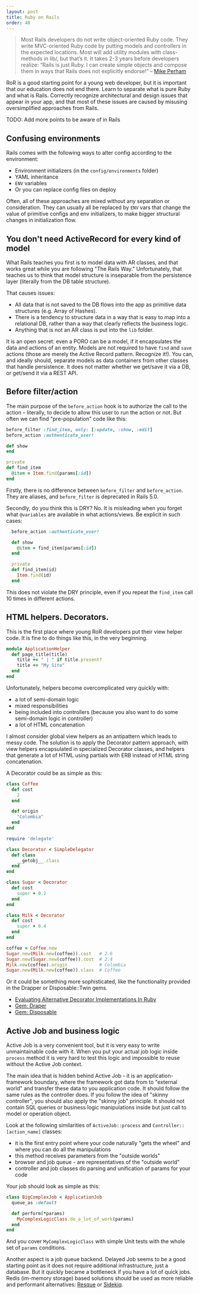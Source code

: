 ```yaml
---
layout: post
title: Ruby on Rails
order: 40
---
```


> Most Rails developers do not write object-oriented Ruby code. They write MVC-oriented Ruby code by putting models and controllers in the expected locations. Most will add utility modules with class-methods in lib/, but that’s it. It takes 2-3 years before developers realize: “Rails is just Ruby. I can create simple objects and compose them in ways that Rails does not explicitly endorse!”
– [Mike Perham](https://www.mikeperham.com/2012/05/05/five-common-rails-mistakes/)

RoR is a good starting point for a young web developer, but it is important that our education does not end there. Learn to separate what is pure Ruby and what is Rails. Correctly recognize architectural and design issues that appear in your app, and that most of these issues are caused by misusing oversimplified approaches from Rails.

TODO: Add more points to be aware of in Rails

## Confusing environments

Rails comes with the following ways to alter config according to the environment:

* Environment initializers (in the `config/environments` folder)
* YAML inheritance
* `ENV` variables
* Or you can replace config files on deploy

Often, all of these approaches are mixed without any separation or consideration.
They can usually all be replaced by `ENV` vars that change the value of primitive configs and env initializers, to make bigger structural changes in initialization flow.

## You don't need ActiveRecord for every kind of model

What Rails teaches you first is to model data with AR classes, and that works great while you are following "The Rails Way." Unfortunately, that teaches us to think that model structure is inseparable from the persistence layer (literally from the DB table structure).

That causes issues:

* All data that is not saved to the DB flows into the app as primitive data structures (e.g. Array of Hashes).
* There is a tendency to structure data in a way that is easy to map into a relational DB, rather than a way that clearly reflects the business logic.
* Anything that is not an AR class is put into the `lib` folder.

It is an open secret: even a PORO can be a model, if it encapsulates the data and actions of an entity. Models are not required to have `find` and `save` actions (those are merely the Active Record pattern. Recognize it!). You can, and ideally should, separate models as data containers from other classes that handle persistence. It does not matter whether we get/save it via a DB, or get/send it via a REST API.


## Before filter/action

The main purpose of the `before_action` hook is to authorize the call to the action – literally, to decide to allow this user to run the action or not. But often we can find "pre-population" code like this:

```ruby
before_filter :find_item, only: [:update, :show, :edit]
before_action :authenticate_user!

def show
end

private
def find_item
  @item = Item.find(params[:id])
end
```

Firstly, there is no difference between `before_filter` and `before_action`. They are aliases, and `before_filter` is deprecated in Rails 5.0.

Secondly, do you think this is DRY? No. It is misleading when you forget what `@variables` are available in what actions/views.
Be explicit in such cases:

```ruby
  before_action :authenticate_user!

  def show
    @item = find_item(params[:id])
  end

  private
  def find_item(id)
    Item.find(id)
  end
```

This does not violate the DRY principle, even if you repeat the `find_item` call 10 times in different actions.

## HTML helpers. Decorators.

This is the first place where young RoR developers put their view helper code. It is fine to do things like this, in the very beginning.

```ruby
module ApplicationHelper
  def page_title(title)
    title += " | " if title.present?
    title += "My Site"
  end
end
```

Unfortunately, helpers become overcomplicated very quickly with:

* a lot of semi-domain logic
* mixed responsibilities
* being included into controllers (because you also want to do some semi-domain logic in controller)
* a lot of HTML concatenation

I almost consider global view helpers as an antipattern which leads to messy code. The solution is to apply the Decorator pattern approach, with view helpers encapsulated in specialized Decorator classes, and helpers that generate a lot of HTML using partials with ERB instead of HTML string concatenation.

A Decorator could be as simple as this:

```ruby
class Coffee
  def cost
    2
  end

  def origin
    "Colombia"
  end
end

require 'delegate'

class Decorator < SimpleDelegator
  def class
    __getobj__.class
  end
end

class Sugar < Decorator
  def cost
    super + 0.2
  end
end

class Milk < Decorator
  def cost
    super + 0.4
  end
end

coffee = Coffee.new
Sugar.new(Milk.new(coffee)).cost   # 2.6
Sugar.new(Sugar.new(coffee)).cost  # 2.4
Milk.new(coffee).origin            # Colombia
Sugar.new(Milk.new(coffee)).class  # Coffee
```

Or it could be something more sophisticated, like the functionality provided in the Drapper or Disposable::Twin gems.

* [Evaluating Alternative Decorator Implementations In Ruby](https://robots.thoughtbot.com/evaluating-alternative-decorator-implementations-in)
* [Gem: Draper](https://github.com/drapergem/draper)
* [Gem: Disposable](https://github.com/apotonick/disposable)

## Active Job and business logic

Active Job is a very convenient tool, but it is very easy to write unmaintainable code with it. When you put your actual job logic inside `process` method it is very hard to test this logic and impossible to reuse without the Active Job context.

The main idea that is hidden behind Active Job - it is an application-framework boundary, where the framework got data from to "external world" and transfer these data to you application code. It should follow the same rules as the controller does. If you follow the idea of "skinny controller", you should also apply the "skinny job" principle. It should not contain SQL queries or business logic manipulations inside but just call to model or operation object.

Look at the following similarities of `ActiveJob::process` and `Controller::[action_name]` classes:

* it is the first entry point where your code naturally "gets the wheel" and where you can do all the manipulations
* this method receives parameters from the "outside worlds"
* browser and job queue - are representatives of the "outside world"
* controller and job classes do parsing and unification of params for your code

Your job should look as simple as this:

```ruby
class BigComplexJob < ApplicationJob
  queue_as :default

  def perform(*params)
    MyComplexLogicClass.do_a_lot_of_work(params)
  end
end
```

And you cover `MyComplexLogicClass` with simple Unit tests with the whole set of `params` conditions.

Another aspect is a job queue backend. Delayed Job seems to be a good starting point as it does not require additional infrastructure, just a database. But it quickly became a bottleneck if you have a lot of quick jobs. Redis (im-memory storage) based solutions should be used as more reliable and performant alternatives: [Resque](https://github.com/resque/resque) or [Sidekiq](http://sidekiq.org/).
